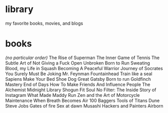 # library
my favorite books, movies, and blogs

# books
*(no particular order)*
The Rise of Superman
The Inner Game of Tennis
The Subtle Art of Not Giving a Fuck
Open
Unbroken
Born to Run
Sweating Blood, my Life in Squash
Becoming A Peaceful Warrior
Journey of Socrates
You Surely Must Be Joking Mr. Feynman
Fountainhead
Train like a seal
Sapiens
Make Your Bed 
Shoe Dog
Great Gatsby
Born to run
Goldfinch
Mastery
End of Days
How To Make Friends And Influence People
The Alchemist
Midnight Library
Shogun 
Fit Soul
No Filter: The Inside Story of Instagram
What Made Maddy Run
Zen and the Art of Motorcycle Maintenance
When Breath Becomes Air
100 Baggers
Tools of Titans
Dune
Steve Jobs
Gates of fire
Sex at dawn
Musashi
Hackers and Painters
Airborn

